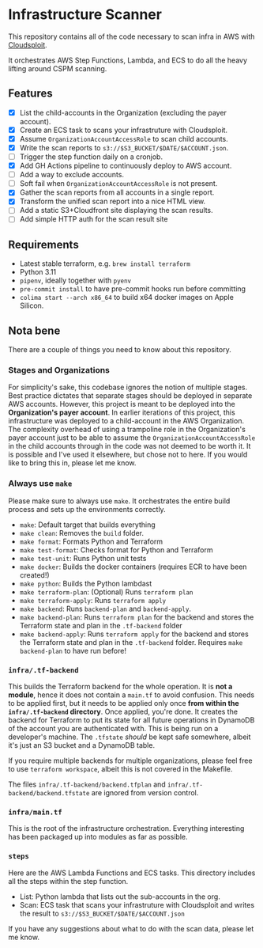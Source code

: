 # Infrastructure Scanner

This repository contains all of the code necessary to scan infra in AWS with [Cloudsploit](https://github.com/aquasecurity/cloudsploit).

It orchestrates AWS Step Functions, Lambda, and ECS to do all the heavy lifting around CSPM scanning.

## Features

- [x] List the child-accounts in the Organization (excluding the payer account).
- [x] Create an ECS task to scans your infrastruture with Cloudsploit.
- [x] Assume `OrganizationAccountAccessRole` to scan child accounts.
- [x] Write the scan reports to `s3://$S3_BUCKET/$DATE/$ACCOUNT.json`.
- [ ] Trigger the step function daily on a cronjob.
- [x] Add GH Actions pipeline to continuously deploy to AWS account.
- [ ] Add a way to exclude accounts.
- [ ] Soft fail when `OrganizationAccountAccessRole` is not present.
- [x] Gather the scan reports from all accounts in a single report.
- [x] Transform the unified scan report into a nice HTML view.
- [ ] Add a static S3+Cloudfront site displaying the scan results.
- [ ] Add simple HTTP auth for the scan result site

## Requirements

- Latest stable terraform, e.g. `brew install terraform`
- Python 3.11
- `pipenv`, ideally together with `pyenv`
- `pre-commit install` to have pre-commit hooks run before committing
- `colima start --arch x86_64` to build x64 docker images on Apple Silicon.

## Nota bene

There are a couple of things you need to know about this repository.

### Stages and Organizations

For simplicity's sake, this codebase ignores the notion of multiple stages. Best practice dictates that separate stages should be deployed in separate AWS accounts. However, this project is meant to be deployed into the **Organization's payer account**. In earlier iterations of this project, this infrastructure was deployed to a child-account in the AWS Organization. The complexity overhead of using a trampoline role in the Organization's payer account just to be able to assume the `OrganizationAccountAccessRole` in the child accounts through in the code was not deemed to be worth it. It is possible and I've used it elsewhere, but chose not to here. If you would like to bring this in, please let me know.

### Always use `make`

Please make sure to always use `make`. It orchestrates the entire build process and sets up the environments correctly.

- `make`: Default target that builds everything
- `make clean`: Removes the `build` folder.
- `make format`: Formats Python and Terraform
- `make test-format`: Checks format for Python and Terraform
- `make test-unit`: Runs Python unit tests
- `make docker`: Builds the docker containers (requires ECR to have been created!)
- `make python`: Builds the Python lambdast
- `make terraform-plan`: (Optional) Runs `terraform plan`
- `make terraform-apply`: Runs `terraform apply`
- `make backend`: Runs `backend-plan` and `backend-apply`.
- `make backend-plan`: Runs `terraform plan` for the backend and stores the Terraform state and plan in the `.tf-backend` folder
- `make backend-apply`: Runs `terraform apply` for the backend and stores the Terraform state and plan in the `.tf-backend` folder. Requires `make backend-plan` to have run before!

### `infra/.tf-backend`

This builds the Terraform backend for the whole operation. It is **not a module**, hence it does not contain a `main.tf` to avoid confusion. This needs to be applied first, but it needs to be applied only once **from within the `infra/.tf-backend` directory**. Once applied, you're done. It creates the backend for Terraform to put its state for all future operations in DynamoDB of the account you are authenticated with. This is being run on a developer's machine. The `.tfstate` *should* be kept safe somewhere, albeit it's just an S3 bucket and a DynamoDB table.

If you require multiple backends for multiple organizations, please feel free to use `terraform workspace`, albeit this is not covered in the Makefile.

The files `infra/.tf-backend/backend.tfplan` and `infra/.tf-backend/backend.tfstate` are ignored from version control.

### `infra/main.tf`

This is the root of the infrastructure orchestration. Everything interesting has been packaged up into modules as far as possible.

### `steps`

Here are the AWS Lambda Functions and ECS tasks. This directory includes all the steps within the step function.

* List: Python lambda that lists out the sub-accounts in the org.
* Scan: ECS task that scans your infrastruture with Cloudsploit and writes the result to `s3://$S3_BUCKET/$DATE/$ACCOUNT.json`

If you have any suggestions about what to do with the scan data, please let me know.
